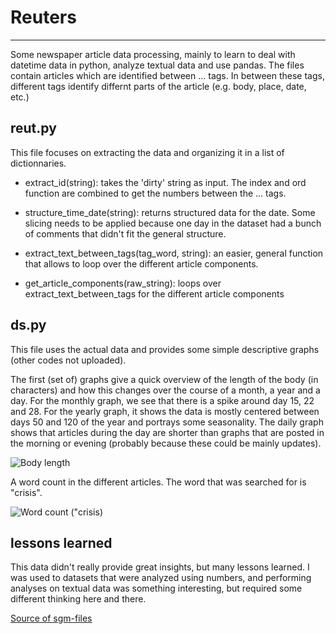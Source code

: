 # Reuters
- - - 

Some newspaper article data processing, mainly to learn to deal with datetime data in python, analyze textual data and use pandas. The files contain articles which are identified between <REUTERS>...</REUTERS> tags. In between these tags, different tags identify differnt parts of the article (e.g. body, place, date, etc.)

## reut.py

This file focuses on extracting the data and organizing it in a list of dictionnaries.
* extract_id(string): takes the 'dirty' string as input. The index and ord function are combined to get the numbers between the <NEWID>...</NEWID> tags.

* structure_time_date(string): returns structured data for the date. Some slicing needs to be applied because one day in the dataset had a bunch of comments that didn't fit the general structure.

* extract_text_between_tags(tag_word, string): an easier, general function that allows to loop over the different article components.

* get_article_components(raw_string): loops over extract_text_between_tags for the different article components

## ds.py

This file uses the actual data and provides some simple descriptive graphs (other codes not uploaded).

The first (set of) graphs give a quick overview of the length of the body (in characters) and how this changes over the course of a month, a year and a day. For the monthly graph, we see that there is a spike around day 15, 22 and 28. For the yearly graph, it shows the data is mostly centered between days 50 and 120 of the year and portrays some seasonality. The daily graph shows that articles during the day are shorter than graphs that are posted in the morning or evening (probably because these could be mainly updates).

![Body length](https://raw.github.com/pdevlieger/Reuters/master/body_length.png)

A word count in the different articles. The word that was searched for is "crisis".

![Word count ("crisis)](https://raw.github.com/pdevlieger/Reuters/master/word_count.png)

## lessons learned

This data didn't really provide great insights, but many lessons learned. I was used to datasets that were analyzed using numbers, and performing analyses on textual data was something interesting, but required some different thinking here and there.

[Source of sgm-files](http://www.daviddlewis.com/resources/testcollections/reuters21578/)
